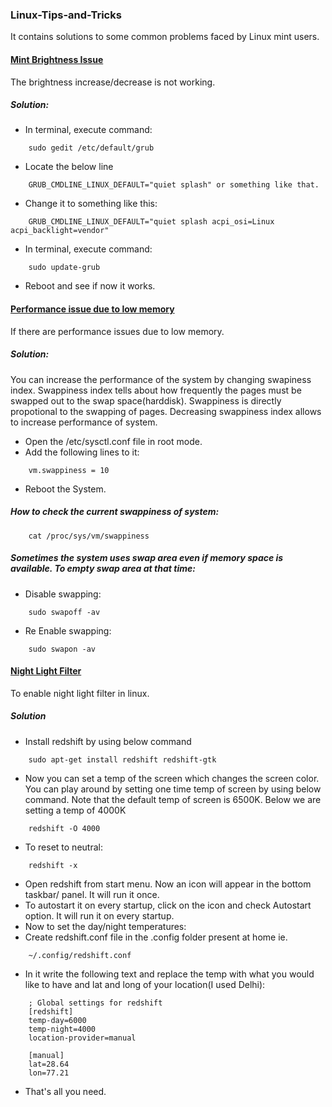 ### Linux-Tips-and-Tricks
It contains solutions to some common problems faced by Linux mint users.

#### <ins>Mint Brightness Issue</ins>
The brightness increase/decrease is not working.
##### Solution: 
- In terminal, execute command:
````
    sudo gedit /etc/default/grub
````
- Locate the below line
````
    GRUB_CMDLINE_LINUX_DEFAULT="quiet splash" or something like that. 
````
- Change it to something like this:
````
    GRUB_CMDLINE_LINUX_DEFAULT="quiet splash acpi_osi=Linux acpi_backlight=vendor"
````
- In terminal, execute command:
````
    sudo update-grub
````
- Reboot and see if now it works.

#### <ins>Performance issue due to low memory</ins>
If there are performance issues due to low memory.
##### Solution:
You can increase the performance of the system by changing swapiness index.
Swappiness index tells about how frequently the pages must be swapped out to the swap space(harddisk).
Swappiness is directly propotional to the swapping of pages.
Decreasing swappiness index allows to increase performance of system.

- Open the /etc/sysctl.conf file in root mode.
- Add the following lines to it:
````
    vm.swappiness = 10
````
- Reboot the System.
##### How to check the current swappiness of system:
````
    cat /proc/sys/vm/swappiness 
````
##### Sometimes the system uses swap area even if memory space is available. To empty swap area at that time: 
- Disable swapping:
````
    sudo swapoff -av
````
- Re Enable swapping:
````
    sudo swapon -av
````

#### <ins>Night Light Filter</ins>
To enable night light filter in linux.
##### Solution
- Install redshift by using below command
````
    sudo apt-get install redshift redshift-gtk
````
- Now you can set a temp of the screen which changes the screen color. You can play around by setting one time temp of screen by using below command. Note that the default temp of screen is 6500K. Below we are setting a temp of 4000K
````
    redshift -O 4000
````
- To reset to neutral:
````
    redshift -x
````
- Open redshift from start menu. Now an icon will appear in the bottom taskbar/ panel. It will run it once.
- To autostart it on every startup, click on the icon and check Autostart option. It will run it on every startup.
- Now to set the day/night temperatures:
- Create redshift.conf file in the .config folder present at home ie.
````
    ~/.config/redshift.conf
````
- In it write the following text and replace the temp with what you would like to have and lat and long of your location(I used Delhi):
````
    ; Global settings for redshift
    [redshift]
    temp-day=6000
    temp-night=4000
    location-provider=manual

    [manual]
    lat=28.64
    lon=77.21
````
- That's all you need. 
